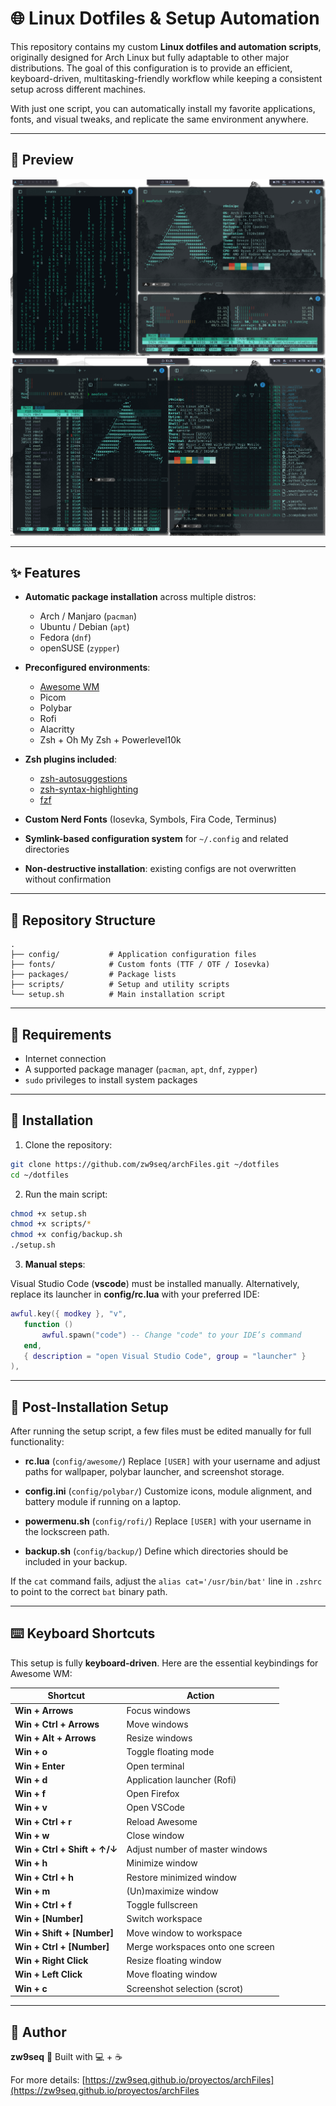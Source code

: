 # 🌐 Linux Dotfiles & Setup Automation

This repository contains my custom **Linux dotfiles and automation scripts**, originally designed for Arch Linux but fully adaptable to other major distributions.
The goal of this configuration is to provide an efficient, keyboard-driven, multitasking-friendly workflow while keeping a consistent setup across different machines.

With just one script, you can automatically install my favorite applications, fonts, and visual tweaks, and replicate the same environment anywhere.

---

## 📸 Preview

![screenshot1](https://github.com/zw9seq/zw9seq/blob/6fd141f208d700630e9fbdbb715bc6e066212250/misc/Aug20%3A%3A102140.png)
![screenshot2](https://github.com/zw9seq/zw9seq/blob/6fd141f208d700630e9fbdbb715bc6e066212250/misc/Aug20%3A%3A102521.png)

---

## ✨ Features

* **Automatic package installation** across multiple distros:

  * Arch / Manjaro (`pacman`)
  * Ubuntu / Debian (`apt`)
  * Fedora (`dnf`)
  * openSUSE (`zypper`)
* **Preconfigured environments**:

  * [Awesome WM](https://awesomewm.org/)
  * Picom
  * Polybar
  * Rofi
  * Alacritty
  * Zsh + Oh My Zsh + Powerlevel10k
* **Zsh plugins included**:

  * [zsh-autosuggestions](https://github.com/zsh-users/zsh-autosuggestions)
  * [zsh-syntax-highlighting](https://github.com/zsh-users/zsh-syntax-highlighting)
  * [fzf](https://github.com/junegunn/fzf)
* **Custom Nerd Fonts** (Iosevka, Symbols, Fira Code, Terminus)
* **Symlink-based configuration system** for `~/.config` and related directories
* **Non-destructive installation**: existing configs are not overwritten without confirmation

---

## 📂 Repository Structure

```text
.
├── config/           # Application configuration files
├── fonts/            # Custom fonts (TTF / OTF / Iosevka)
├── packages/         # Package lists
├── scripts/          # Setup and utility scripts
└── setup.sh          # Main installation script
```

---

## 📌 Requirements

* Internet connection
* A supported package manager (`pacman`, `apt`, `dnf`, `zypper`)
* `sudo` privileges to install system packages

---

## 🚀 Installation

1. Clone the repository:

```bash
git clone https://github.com/zw9seq/archFiles.git ~/dotfiles
cd ~/dotfiles
```

2. Run the main script:

```bash
chmod +x setup.sh
chmod +x scripts/*
chmod +x config/backup.sh
./setup.sh 
```

3. **Manual steps**:

Visual Studio Code (**vscode**) must be installed manually. Alternatively, replace its launcher in **config/rc.lua** with your preferred IDE:

```lua
awful.key({ modkey }, "v",
   function ()
       awful.spawn("code") -- Change "code" to your IDE’s command
   end,
   { description = "open Visual Studio Code", group = "launcher" }
),
```

---

## 🔧 Post-Installation Setup

After running the setup script, a few files must be edited manually for full functionality:

* **rc.lua** (`config/awesome/`)
  Replace `[USER]` with your username and adjust paths for wallpaper, polybar launcher, and screenshot storage.

* **config.ini** (`config/polybar/`)
  Customize icons, module alignment, and battery module if running on a laptop.

* **powermenu.sh** (`config/rofi/`)
  Replace `[USER]` with your username in the lockscreen path.

* **backup.sh** (`config/backup/`)
  Define which directories should be included in your backup.

If the `cat` command fails, adjust the `alias cat='/usr/bin/bat'` line in `.zshrc` to point to the correct `bat` binary path.

---

## ⌨️ Keyboard Shortcuts

This setup is fully **keyboard-driven**. Here are the essential keybindings for Awesome WM:

| Shortcut                     | Action                           |
| ---------------------------- | -------------------------------- |
| **Win + Arrows**             | Focus windows                    |
| **Win + Ctrl + Arrows**      | Move windows                     |
| **Win + Alt + Arrows**       | Resize windows                   |
| **Win + o**                  | Toggle floating mode             |
| **Win + Enter**              | Open terminal                    |
| **Win + d**                  | Application launcher (Rofi)      |
| **Win + f**                  | Open Firefox                     |
| **Win + v**                  | Open VSCode                      |
| **Win + Ctrl + r**           | Reload Awesome                   |
| **Win + w**                  | Close window                     |
| **Win + Ctrl + Shift + ↑/↓** | Adjust number of master windows  |
| **Win + h**                  | Minimize window                  |
| **Win + Ctrl + h**           | Restore minimized window         |
| **Win + m**                  | (Un)maximize window              |
| **Win + Ctrl + f**           | Toggle fullscreen                |
| **Win + \[Number]**          | Switch workspace                 |
| **Win + Shift + \[Number]**  | Move window to workspace         |
| **Win + Ctrl + \[Number]**   | Merge workspaces onto one screen |
| **Win + Right Click**        | Resize floating window           |
| **Win + Left Click**         | Move floating window             |
| **Win + c**                  | Screenshot selection (scrot)     |

---

## 👤 Author

**zw9seq**
📅 Built with 💻 + ☕

For more details: [https://zw9seq.github.io/proyectos/archFiles](https://zw9seq.github.io/proyectos/archFiles
